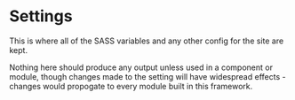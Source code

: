 # Settings

This is where all of the SASS variables and any other config for the site are kept. 

Nothing here should produce any output unless used in a component or module, though changes made to the setting will have widespread effects - changes would propogate to every module built in this framework.